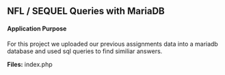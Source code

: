 ## NFL / SEQUEL Queries with MariaDB
#### Application Purpose
For this project we uploaded our previous assignments data into a mariadb database and used sql queries to find similiar answers.

**Files:**
index.php
